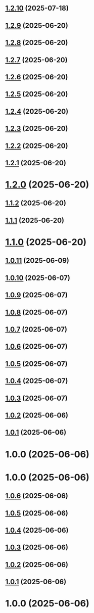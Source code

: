 ## [1.2.10](https://github.com/variablesoftware/github-workflows/compare/v1.2.9...v1.2.10) (2025-07-18)

## [1.2.9](https://github.com/variablesoftware/github-workflows/compare/v1.2.8...v1.2.9) (2025-06-20)

## [1.2.8](https://github.com/variablesoftware/github-workflows/compare/v1.2.7...v1.2.8) (2025-06-20)

## [1.2.7](https://github.com/variablesoftware/github-workflows/compare/v1.2.6...v1.2.7) (2025-06-20)

## [1.2.6](https://github.com/variablesoftware/github-workflows/compare/v1.2.5...v1.2.6) (2025-06-20)

## [1.2.5](https://github.com/variablesoftware/github-workflows/compare/v1.2.4...v1.2.5) (2025-06-20)

## [1.2.4](https://github.com/variablesoftware/github-workflows/compare/v1.2.3...v1.2.4) (2025-06-20)

## [1.2.3](https://github.com/variablesoftware/github-workflows/compare/v1.2.2...v1.2.3) (2025-06-20)

## [1.2.2](https://github.com/variablesoftware/github-workflows/compare/v1.2.1...v1.2.2) (2025-06-20)

## [1.2.1](https://github.com/variablesoftware/github-workflows/compare/v1.2.0...v1.2.1) (2025-06-20)

# [1.2.0](https://github.com/variablesoftware/github-workflows/compare/v1.1.2...v1.2.0) (2025-06-20)

## [1.1.2](https://github.com/variablesoftware/github-workflows/compare/v1.1.1...v1.1.2) (2025-06-20)

## [1.1.1](https://github.com/variablesoftware/github-workflows/compare/v1.1.0...v1.1.1) (2025-06-20)

# [1.1.0](https://github.com/variablesoftware/github-workflows/compare/v1.0.11...v1.1.0) (2025-06-20)

## [1.0.11](https://github.com/variablesoftware/github-workflows/compare/v1.0.10...v1.0.11) (2025-06-09)

## [1.0.10](https://github.com/variablesoftware/github-workflows/compare/v1.0.9...v1.0.10) (2025-06-07)

## [1.0.9](https://github.com/variablesoftware/github-workflows/compare/v1.0.8...v1.0.9) (2025-06-07)

## [1.0.8](https://github.com/variablesoftware/github-workflows/compare/v1.0.7...v1.0.8) (2025-06-07)

## [1.0.7](https://github.com/variablesoftware/github-workflows/compare/v1.0.6...v1.0.7) (2025-06-07)

## [1.0.6](https://github.com/variablesoftware/github-workflows/compare/v1.0.5...v1.0.6) (2025-06-07)

## [1.0.5](https://github.com/variablesoftware/github-workflows/compare/v1.0.4...v1.0.5) (2025-06-07)

## [1.0.4](https://github.com/variablesoftware/github-workflows/compare/v1.0.3...v1.0.4) (2025-06-07)

## [1.0.3](https://github.com/variablesoftware/github-workflows/compare/v1.0.2...v1.0.3) (2025-06-07)

## [1.0.2](https://github.com/variablesoftware/github-workflows/compare/v1.0.1...v1.0.2) (2025-06-06)

## [1.0.1](https://github.com/variablesoftware/github-workflows/compare/v1.0.0...v1.0.1) (2025-06-06)

# 1.0.0 (2025-06-06)

# 1.0.0 (2025-06-06)

## [1.0.6](https://github.com/variablesoftware/github-workflows/compare/v1.0.5...v1.0.6) (2025-06-06)

## [1.0.5](https://github.com/variablesoftware/github-workflows/compare/v1.0.4...v1.0.5) (2025-06-06)

## [1.0.4](https://github.com/variablesoftware/github-workflows/compare/v1.0.3...v1.0.4) (2025-06-06)

## [1.0.3](https://github.com/variablesoftware/github-workflows/compare/v1.0.2...v1.0.3) (2025-06-06)

## [1.0.2](https://github.com/variablesoftware/github-workflows/compare/v1.0.1...v1.0.2) (2025-06-06)

## [1.0.1](https://github.com/variablesoftware/github-workflows/compare/v1.0.0...v1.0.1) (2025-06-06)

# 1.0.0 (2025-06-06)
